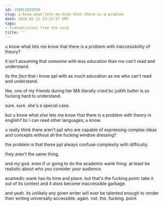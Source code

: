 ```yaml
---
id: 139811833699
slug: u-know-what-lets-me-know-that-there-is-a-problem
date: 2016-02-22 22:23:57 GMT
tags:
- transmissions from the void
title: ''
---
```


u know what lets me know that there is a problem with inaccessibility of theory?

it isn't assuming that someone with less education than me can't read and understand.

its the *fact* that i know ppl with as much education as me who can't read and understand.

like. one of my friends during her MA literally *cried* bc judith bulter is so fucking hard to understand.

sure. sure. she's a special case. 

but u know what *else* lets me know that there is a problem with theory in english? bc i can read other languages, u know.

u really think there aren't ppl who are capable of expressing complex ideas and concepts without all the fucking window dressing?

the problem is that these ppl always confuse complexity with difficulty. 

they aren't the same thing. 

and my god. even if ur going to do the academic wank thing. at least be realistic about who you consider your audience.

acamedic wank has its time and place. but that's the fucking point: take it out of its context and it *does* become inaccessible garbage.

and yeah. its unlikely any given writer will ever be talented enough to render their writing universally accessible. again. not. the. fucking. point.